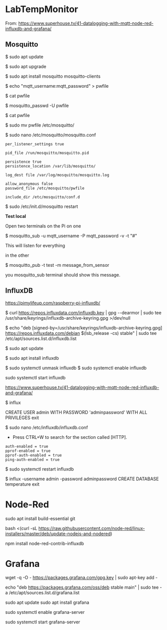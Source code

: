 # LabTempMonitor

From: https://www.superhouse.tv/41-datalogging-with-mqtt-node-red-influxdb-and-grafana/

## Mosquitto

$ sudo apt update

$ sudo apt upgrade

$ sudo apt install mosquitto mosquitto-clients

$ echo "mqtt_username:mqtt_password" > pwfile

$ cat pwfile

$ mosquitto_passwd -U pwfile

$ cat pwfile

$ sudo mv pwfile /etc/mosquitto/

$ sudo nano /etc/mosquitto/mosquitto.conf

```
per_listener_settings true

pid_file /run/mosquitto/mosquitto.pid

persistence true
persistence_location /var/lib/mosquitto/

log_dest file /var/log/mosquitto/mosquitto.log

allow_anonymous false
password_file /etc/mosquitto/pwfile

include_dir /etc/mosquitto/conf.d
```

$ sudo /etc/init.d/mosquitto restart

**Test local**

Open two terminals on the Pi on one

$ mosquitto_sub -u mqtt_username -P mqtt_password -v -t "#"

This will listen for everything

in the other

$ mosquitto_pub -t test -m message_from_sensor

you mosquitto_sub terminal should show this message.

## InfluxDB

https://pimylifeup.com/raspberry-pi-influxdb/

$ curl https://repos.influxdata.com/influxdb.key | gpg --dearmor | sudo tee /usr/share/keyrings/influxdb-archive-keyring.gpg >/dev/null

$ echo "deb [signed-by=/usr/share/keyrings/influxdb-archive-keyring.gpg] https://repos.influxdata.com/debian $(lsb_release -cs) stable" | sudo tee /etc/apt/sources.list.d/influxdb.list

$ sudo apt update

$ sudo apt install influxdb

$ sudo systemctl unmask influxdb
$ sudo systemctl enable influxdb

sudo systemctl start influxdb

https://www.superhouse.tv/41-datalogging-with-mqtt-node-red-influxdb-and-grafana/

$ influx

CREATE USER admin WITH PASSWORD 'adminpassword' WITH ALL PRIVILEGES
exit

$ sudo nano /etc/influxdb/influxdb.conf

- Press CTRL+W to search for the section called [HTTP].

```
auth-enabled = true
pprof-enabled = true
pprof-auth-enabled = true
ping-auth-enabled = true
```

$ sudo systemctl restart influxdb

$ influx -username admin -password adminpassword
CREATE DATABASE temperature
exit


# Node-Red

sudo apt install build-essential git

bash <(curl -sL https://raw.githubusercontent.com/node-red/linux-installers/master/deb/update-nodejs-and-nodered)

npm install node-red-contrib-influxdb

# Grafana

wget -q -O - https://packages.grafana.com/gpg.key | sudo apt-key add -

echo "deb https://packages.grafana.com/oss/deb stable main" | sudo tee -a /etc/apt/sources.list.d/grafana.list

sudo apt update
sudo apt install grafana

sudo systemctl enable grafana-server

sudo systemctl start grafana-server













